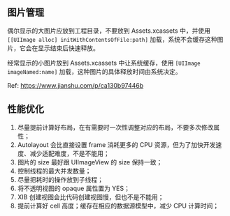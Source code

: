 
## 图片管理

偶尔显示的大图片应放到工程目录，不要放到 Assets.xcassets 中，并使用 `[[UIImage alloc] initWithContentsOfFile:path]` 加载，系统不会缓存这种图片，它会在显示结束后快速释放。

经常显示的小图片放到 Assets.xcassets 中让系统缓存，使用 `[UIImage imageNamed:name]` 加载，这种图片的具体释放时间由系统决定。

Ref: <https://www.jianshu.com/p/ca130b97446b>

## 性能优化

1. 尽量提前计算好布局，在有需要时一次性调整对应的布局，不要多次修改属性；
2. Autolayout 会比直接设置 frame 消耗更多的 CPU 资源，但为了加快开发速度、减少适配难度，不是不能用；
3. 图片的 size 最好跟 UIImageView 的 size 保持一致；
4. 控制线程的最大并发数量；
5. 尽量把耗时的操作放到子线程；
6. 将不透明视图的 opaque 属性置为 YES；
7. XIB 创建视图会比代码创建视图慢，但也不是不能用；
8. 提前计算好 cell 高度；缓存在相应的数据源模型中，减少 CPU 计算时间；

